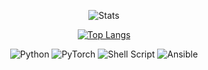<div align="center">
  
![Stats](https://github-readme-stats.vercel.app/api?username=Lee-JH-KR&theme=default&show_icons=true?count_private=true)

[![Top Langs](https://github-readme-stats.vercel.app/api/top-langs/?username=Lee-JH-KR&layout=compact)](https://github.com/anuraghazra/github-readme-stats)

![Python](https://img.shields.io/badge/python-3670A0?style=for-the-badge&logo=python&logoColor=white)
![PyTorch](https://img.shields.io/badge/PyTorch-%23EE4C2C.svg?style=for-the-badge&logo=PyTorch&logoColor=white)
![Shell Script](https://img.shields.io/badge/shell_script-%23121011.svg?style=for-the-badge&logo=gnu-bash&logoColor=white)
![Ansible](https://img.shields.io/badge/Ansible-000000?style=for-the-badge&logo=ansible&logoColor=white)
</div>
